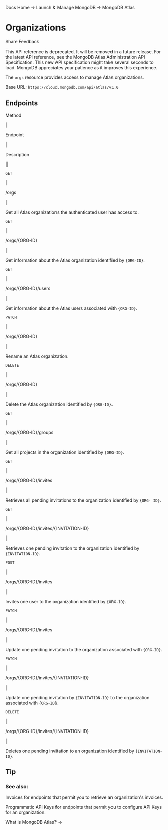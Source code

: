 Docs Home → Launch & Manage MongoDB → MongoDB Atlas

# Organizations

Share Feedback

This API reference is deprecated. It will be removed in a future release. For
the latest API reference, see the MongoDB Atlas Administration API
Specification. This new API specification might take several seconds to load.
MongoDB appreciates your patience as it improves this experience.

The `orgs` resource provides access to manage Atlas organizations.

Base URL: `https://cloud.mongodb.com/api/atlas/v1.0`

## Endpoints

Method

|

Endpoint

|

Description  
  
||  
  
`GET`

|

/orgs

|

Get all Atlas organizations the authenticated user has access to.  
  
`GET`

|

/orgs/{ORG-ID}

|

Get information about the Atlas organization identified by `{ORG-ID}`.  
  
`GET`

|

/orgs/{ORG-ID}/users

|

Get information about the Atlas users associated with `{ORG-ID}`.  
  
`PATCH`

|

/orgs/{ORG-ID}

|

Rename an Atlas organization.  
  
`DELETE`

|

/orgs/{ORG-ID}

|

Delete the Atlas organization identified by `{ORG-ID}`.  
  
`GET`

|

/orgs/{ORG-ID}/groups

|

Get all projects in the organization identified by `{ORG-ID}`.  
  
`GET`

|

/orgs/{ORG-ID}/invites

|

Retrieves all pending invitations to the organization identified by `{ORG-
ID}`.  
  
`GET`

|

/orgs/{ORG-ID}/invites/{INVITATION-ID}

|

Retrieves one pending invitation to the organization identified by
`{INVITATION-ID}`.  
  
`POST`

|

/orgs/{ORG-ID}/invites

|

Invites one user to the organization identified by `{ORG-ID}`.  
  
`PATCH`

|

/orgs/{ORG-ID}/invites

|

Update one pending invitation to the organization associated with `{ORG-ID}`.  
  
`PATCH`

|

/orgs/{ORG-ID}/invites/{INVITATION-ID}

|

Update one pending invitation by `{INVITATION-ID}` to the organization
associated with `{ORG-ID}`.  
  
`DELETE`

|

/orgs/{ORG-ID}/invites/{INVITATION-ID}

|

Deletes one pending invitation to an organization identified by `{INVITATION-
ID}`.  
  
## Tip

### See also:

Invoices for endpoints that permit you to retrieve an organization's invoices.

Programmatic API Keys for endpoints that permit you to configure API Keys for
an organization.

What is MongoDB Atlas? →

